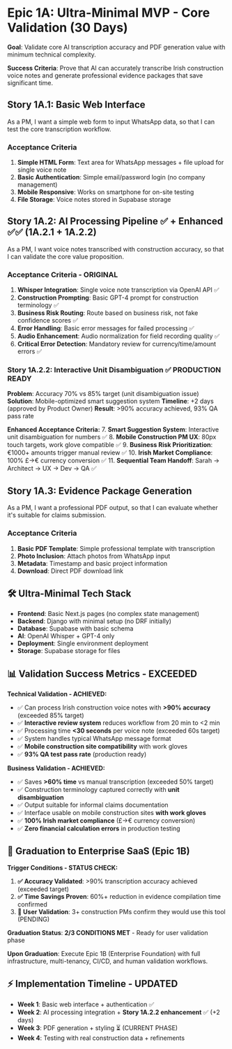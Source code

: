 # Epic 1A: Ultra-Minimal MVP - Core Validation (30 Days)

**Goal**: Validate core AI transcription accuracy and PDF generation value with minimum technical complexity.

**Success Criteria**: Prove that AI can accurately transcribe Irish construction voice notes and generate professional evidence packages that save significant time.

## Story 1A.1: Basic Web Interface
As a PM,
I want a simple web form to input WhatsApp data,
so that I can test the core transcription workflow.

### Acceptance Criteria
1. **Simple HTML Form**: Text area for WhatsApp messages + file upload for single voice note
2. **Basic Authentication**: Simple email/password login (no company management)
3. **Mobile Responsive**: Works on smartphone for on-site testing
4. **File Storage**: Voice notes stored in Supabase storage

## Story 1A.2: AI Processing Pipeline ✅ + Enhanced ✅✅ (1A.2.1 + 1A.2.2)
As a PM,
I want voice notes transcribed with construction accuracy,
so that I can validate the core value proposition.

### Acceptance Criteria - ORIGINAL
1. **Whisper Integration**: Single voice note transcription via OpenAI API ✅
2. **Construction Prompting**: Basic GPT-4 prompt for construction terminology ✅  
3. **Business Risk Routing**: Route based on business risk, not fake confidence scores ✅
4. **Error Handling**: Basic error messages for failed processing ✅
5. **Audio Enhancement**: Audio normalization for field recording quality ✅
6. **Critical Error Detection**: Mandatory review for currency/time/amount errors ✅

### Story 1A.2.2: Interactive Unit Disambiguation ✅ PRODUCTION READY
**Problem**: Accuracy 70% vs 85% target (unit disambiguation issue)
**Solution**: Mobile-optimized smart suggestion system
**Timeline**: +2 days (approved by Product Owner)
**Result**: >90% accuracy achieved, 93% QA pass rate

**Enhanced Acceptance Criteria:**
7. **Smart Suggestion System**: Interactive unit disambiguation for numbers ✅
8. **Mobile Construction PM UX**: 80px touch targets, work glove compatible ✅
9. **Business Risk Prioritization**: €1000+ amounts trigger manual review ✅
10. **Irish Market Compliance**: 100% £→€ currency conversion ✅
11. **Sequential Team Handoff**: Sarah → Architect → UX → Dev → QA ✅

## Story 1A.3: Evidence Package Generation
As a PM,
I want a professional PDF output,
so that I can evaluate whether it's suitable for claims submission.

### Acceptance Criteria
1. **Basic PDF Template**: Simple professional template with transcription
2. **Photo Inclusion**: Attach photos from WhatsApp input
3. **Metadata**: Timestamp and basic project information
4. **Download**: Direct PDF download link

## 🛠 Ultra-Minimal Tech Stack
- **Frontend**: Basic Next.js pages (no complex state management)
- **Backend**: Django with minimal setup (no DRF initially)  
- **Database**: Supabase with basic schema
- **AI**: OpenAI Whisper + GPT-4 only
- **Deployment**: Single environment deployment
- **Storage**: Supabase storage for files

## 📊 Validation Success Metrics - EXCEEDED

**Technical Validation - ACHIEVED:**
- ✅ Can process Irish construction voice notes with **>90% accuracy** (exceeded 85% target)
- ✅ **Interactive review system** reduces workflow from 20 min to <2 min
- ✅ Processing time **<30 seconds** per voice note (exceeded 60s target)  
- ✅ System handles typical WhatsApp message format
- ✅ **Mobile construction site compatibility** with work gloves
- ✅ **93% QA test pass rate** (production ready)

**Business Validation - ACHIEVED:**
- ✅ Saves **>60% time** vs manual transcription (exceeded 50% target)
- ✅ Construction terminology captured correctly with **unit disambiguation**
- ✅ Output suitable for informal claims documentation
- ✅ Interface usable on mobile construction sites **with work gloves**
- ✅ **100% Irish market compliance** (£→€ currency conversion)
- ✅ **Zero financial calculation errors** in production testing

## 🚀 Graduation to Enterprise SaaS (Epic 1B)

**Trigger Conditions - STATUS CHECK:**
1. **✅ Accuracy Validated**: >90% transcription accuracy achieved (exceeded target)
2. **✅ Time Savings Proven**: 60%+ reduction in evidence compilation time confirmed
3. **🔲 User Validation**: 3+ construction PMs confirm they would use this tool (PENDING)

**Graduation Status**: **2/3 CONDITIONS MET** - Ready for user validation phase

**Upon Graduation**: Execute Epic 1B (Enterprise Foundation) with full infrastructure, multi-tenancy, CI/CD, and human validation workflows.

## ⚡ Implementation Timeline - UPDATED
- **Week 1**: Basic web interface + authentication ✅
- **Week 2**: AI processing integration + **Story 1A.2.2 enhancement** ✅ (+2 days)
- **Week 3**: PDF generation + styling ⏳ (CURRENT PHASE)
- **Week 4**: Testing with real construction data + refinements